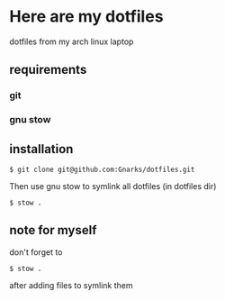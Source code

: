# Here are my dotfiles

dotfiles from my arch linux laptop

## requirements 

### git
### gnu stow

## installation 

```
$ git clone git@github.com:Gnarks/dotfiles.git
```

Then use gnu stow to symlink all dotfiles (in dotfiles dir)

```
$ stow .
```

## note for myself

don't forget to 
```
$ stow .
```
after adding files to symlink them
